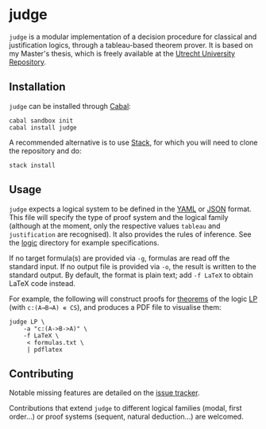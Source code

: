 judge
==============================================================================

`judge` is a modular implementation of a decision procedure for classical and 
justification logics, through a tableau-based theorem prover. It is based on 
my Master's thesis, which is freely available at the [Utrecht University 
Repository](https://dspace.library.uu.nl/handle/1874/364838).



Installation
------------------------------------------------------------------------------

`judge` can be installed through 
[Cabal](https://www.haskell.org/cabal/users-guide/):

    cabal sandbox init
    cabal install judge


A recommended alternative is to use [Stack](https://www.stackage.org/), for 
which you will need to clone the repository and do:

    stack install



Usage
-------------------------------------------------------------------------------

`judge` expects a logical system to be defined in the [YAML](http://yaml.org/) 
or [JSON](http://json.org/) format. This file will specify the type of proof 
system and the logical family (although at the moment, only the respective 
values `tableau` and `justification` are recognised). It also provides the 
rules of inference. See the [logic](logic) directory for example 
specifications.

If no target formula(s) are provided via `-g`, formulas are read off the 
standard input. If no output file is provided via `-o`, the result is written 
to the standard output. By default, the format is plain text; add `-f LaTeX` 
to obtain LaTeX code instead. 

For example, the following will construct proofs for [theorems](formulas.txt) 
of the logic [LP](logic/LP.yml) (with `c:(A→B→A) ∊ CS`), and produces a PDF 
file to visualise them:

    judge LP \
        -a "c:(A->B->A)" \
        -f LaTeX \
         < formulas.txt \
         | pdflatex



Contributing
-------------------------------------------------------------------------------

Notable missing features are detailed on the [issue 
tracker](https://github.com/slakkenhuis/judge/issues).

Contributions that extend `judge` to different logical families (modal, first 
order...) or proof systems (sequent, natural deduction...) are welcomed.

